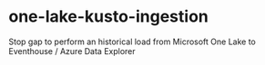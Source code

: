 # one-lake-kusto-ingestion
Stop gap to perform an historical load from Microsoft One Lake to Eventhouse / Azure Data Explorer
